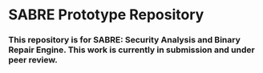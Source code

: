 # SABRE Prototype Repository

### This repository is for SABRE: Security Analysis and Binary Repair Engine. This work is currently in submission and under peer review.
